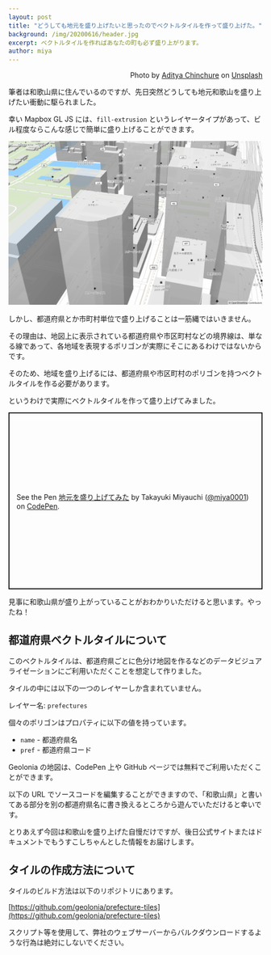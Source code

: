 ```yaml
---
layout: post
title: "どうしても地元を盛り上げたいと思ったのでベクトルタイルを作って盛り上げた。"
background: /img/20200616/header.jpg
excerpt: ベクトルタイルを作ればあなたの町も必ず盛り上がります。
author: miya
---
```


<p style="text-align: right;">Photo by <a href="https://unsplash.com/@adityachinchure">Aditya Chinchure</a> on <a href="https://unsplash.com/">Unsplash</a></p>

筆者は和歌山県に住んでいるのですが、先日突然どうしても地元和歌山を盛り上げたい衝動に駆られました。

幸い Mapbox GL JS には、`fill-extrusion` というレイヤータイプがあって、ビル程度ならこんな感じで簡単に盛り上げることができます。

![](/img/20200616/maputnik.png)

しかし、都道府県とか市町村単位で盛り上げることは一筋縄ではいきません。

その理由は、地図上に表示されている都道府県や市区町村などの境界線は、単なる線であって、各地域を表現するポリゴンが実際にそこにあるわけではないからです。

そのため、地域を盛り上げるには、都道府県や市区町村のポリゴンを持つベクトルタイルを作る必要があります。

というわけで実際にベクトルタイルを作って盛り上げてみました。

<p class="codepen" data-height="350" data-theme-id="light" data-default-tab="result" data-user="miya0001" data-slug-hash="XWXjjWL" style="height: 350px; box-sizing: border-box; display: flex; align-items: center; justify-content: center; border: 2px solid; margin: 1em 0; padding: 1em;" data-pen-title="地元を盛り上げてみた">
  <span>See the Pen <a href="https://codepen.io/miya0001/pen/XWXjjWL">
  地元を盛り上げてみた</a> by Takayuki Miyauchi (<a href="https://codepen.io/miya0001">@miya0001</a>)
  on <a href="https://codepen.io">CodePen</a>.</span>
</p>
<script async src="https://static.codepen.io/assets/embed/ei.js"></script>

見事に和歌山県が盛り上がっていることがおわかりいただけると思います。やったね！

## 都道府県ベクトルタイルについて

このベクトルタイルは、都道府県ごとに色分け地図を作るなどのデータビジュアライゼーションにご利用いただくことを想定して作りました。

タイルの中には以下の一つのレイヤーしか含まれていません。

レイヤー名: `prefectures`

個々のポリゴンはプロパティに以下の値を持っています。

* `name` - 都道府県名
* `pref` - 都道府県コード

Geolonia の地図は、CodePen 上や GitHub ページでは無料でご利用いただくことができます。

以下の URL でソースコードを編集することができますので、「和歌山県」と書いてある部分を別の都道府県名に書き換えるところから遊んでいただけると幸いです。

とりあえず今回は和歌山を盛り上げた自慢だけですが、後日公式サイトまたはドキュメントでもうすこしちゃんとした情報をお届けします。

## タイルの作成方法について

タイルのビルド方法は以下のリポジトリにあります。

[https://github.com/geolonia/prefecture-tiles](https://github.com/geolonia/prefecture-tiles)

スクリプト等を使用して、弊社のウェブサーバーからバルクダウンロードするような行為は絶対にしないでください。
